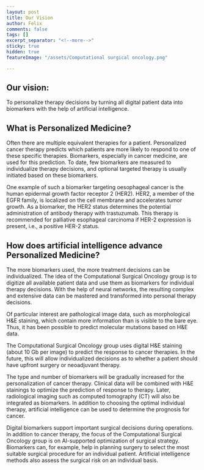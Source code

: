```yaml
---
layout: post
title: Our Vision
author: Felix
comments: false
tags: []
excerpt_separator: "<!--more-->"
sticky: true
hidden: true
featureImage: "/assets/Computational surgical oncology.png"

---
```

## Our vision:

To personalize therapy decisions by turning all digital patient data into biomarkers with the help of artificial intelligence. <!--more-->

## What is Personalized Medicine?

Often there are multiple equivalent therapies for a patient. Personalized cancer therapy predicts which patients are more likely to respond to one of these specific therapies. Biomarkers, especially in cancer medicine, are used for this prediction. To date, few biomarkers are measured to individualize therapy decisions, and optional targeted therapy is usually initiated based on these biomarkers.

One example of such a biomarker targeting oesophageal cancer is the human epidermal growth factor receptor 2 (HER2). HER2, a member of the EGFR family, is localized on the cell membrane and accelerates tumor growth. As a biomarker, the HER2 status determines the potential administration of antibody therapy with trastuzumab. This therapy is recommended for palliative esophageal carcinoma if HER-2 expression is present, i.e., a positive HER-2 status.

## How does artificial intelligence advance Personalized Medicine?

The more biomarkers used, the more treatment decisions can be individualized. The idea of the Computational Surgical Oncology group is to digitize all available patient data and use them as biomarkers for individual therapy decisions. With the help of neural networks, the resulting complex and extensive data can be mastered and transformed into personal therapy decisions.

Of particular interest are pathological image data, such as morphological H&E staining, which contain more information than is visible to the bare eye. Thus, it has been possible to predict molecular mutations based on H&E data.

The Computational Surgical Oncology group uses digital H&E staining (about 10 Gb per image) to predict the response to cancer therapies. In the future, this will allow individualized decisions as to whether a patient should have upfront surgery or neoadjuvant therapy.

The type and number of biomarkers will be gradually increased for the personalization of cancer therapy. Clinical data will be combined with H&E stainings to optimize the prediction of response to therapy. Later, radiological imaging such as computed tomography (CT) will also be integrated as biomarkers. In addition to choosing the optimal individual therapy, artificial intelligence can be used to determine the prognosis for cancer.

Digital biomarkers support important surgical decisions during operations. In addition to cancer therapy, the focus of the Computational Surgical Oncology group is on AI-supported optimization of surgical strategy. Biomarkers can, for example, help in planning surgery to select the most suitable surgical procedure for an individual patient. Artificial intelligence methods also assess the surgical risk on an individual basis.